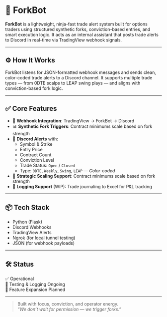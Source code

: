 # 🥷 ForkBot

**ForkBot** is a lightweight, ninja-fast trade alert system built for options traders using structured synthetic forks, conviction-based entries, and smart execution logic. It acts as an internal assistant that posts trade alerts to Discord in real-time via TradingView webhook signals.

---

## ⚙️ How It Works

ForkBot listens for JSON-formatted webhook messages and sends clean, color-coded trade alerts to a Discord channel. It supports multiple trade types — from 0DTE scalps to LEAP swing plays — and aligns with conviction-based fork logic.


---

## ✅ Core Features

- 🔗 **Webhook Integration**: TradingView → ForkBot → Discord  
- 📊 **Synthetic Fork Triggers**:   Contract minimums scale based on fork strength
- 🔔 **Discord Alerts** with:
  - Symbol & Strike
  - Entry Price
  - Contract Count
  - Conviction Level
  - Trade Status: `Open` / `Closed`
  - Type: `0DTE`, `Weekly`, `Swing`, `LEAP` — *Color-coded*
- 🧠 **Strategic Scaling Support**: Contract minimums scale based on fork strength
- 📁 **Logging Support** (WIP): Trade journaling to Excel for P&L tracking

---

## 📦 Tech Stack

- Python (Flask)
- Discord Webhooks
- TradingView Alerts
- Ngrok (for local tunnel testing)
- JSON (for webhook payloads)

---

## 🛠️ Status

✅ Operational  
🧪 Testing & Logging Ongoing  
🚀 Feature Expansion Planned

---

> Built with focus, conviction, and operator energy.  
> *“We don’t wait for permission — we trigger forks.”*

